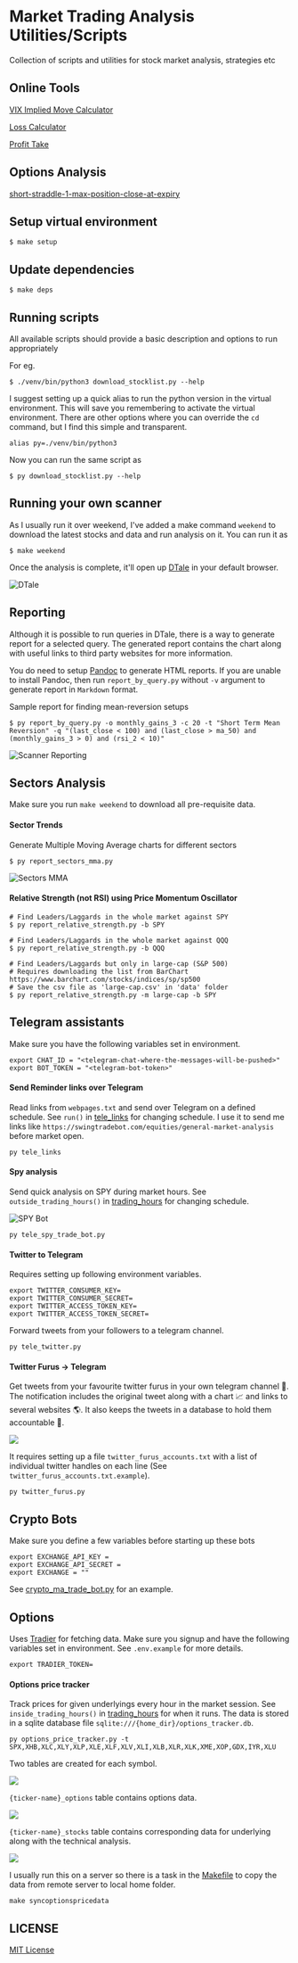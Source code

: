 # Market Trading Analysis Utilities/Scripts

Collection of scripts and utilities for stock market analysis, strategies etc

## Online Tools

[VIX Implied Move Calculator](https://namuan.github.io/bin-utils/vix-implied-move.html)

[Loss Calculator](https://namuan.github.io/bin-utils/bet-loss-calculator.html)

[Profit Take](https://namuan.github.io/bin-utils/profit-take.html)

## Options Analysis

[short-straddle-1-max-position-close-at-expiry](https://namuan.github.io/trading-utils/short-straddles/short-straddle-1-max-position-close-at-expiry.html)

## Setup virtual environment

```shell
$ make setup
```

## Update dependencies

```shell
$ make deps
```

## Running scripts

All available scripts should provide a basic description and options to run appropriately

For eg.

```shell
$ ./venv/bin/python3 download_stocklist.py --help
```

I suggest setting up a quick alias to run the python version in the virtual environment. This will save you remembering
to activate the virtual environment. There are other options where you can override the `cd` command, but I find this
simple and transparent.

```
alias py=./venv/bin/python3
```

Now you can run the same script as

```shell
$ py download_stocklist.py --help
```

## Running your own scanner

As I usually run it over weekend, I've added a make command `weekend` to download the latest stocks and data and run
analysis on it. You can run it as

```shell
$ make weekend
```

Once the analysis is complete, it'll open up [DTale](https://pypi.org/project/dtale/) in your default browser.

![DTale](assets/images/dtale.gif)

## Reporting

Although it is possible to run queries in DTale, there is a way to generate report for a selected query. The generated
report contains the chart along with useful links to third party websites for more information.

You do need to setup [Pandoc](https://pandoc.org/installing.html) to generate HTML reports. If you are unable to install
Pandoc, then run `report_by_query.py` without `-v` argument to generate report in `Markdown` format.

Sample report for finding mean-reversion setups

```shell
$ py report_by_query.py -o monthly_gains_3 -c 20 -t "Short Term Mean Reversion" -q "(last_close < 100) and (last_close > ma_50) and (monthly_gains_3 > 0) and (rsi_2 < 10)"
```

![Scanner Reporting](assets/images/stocks-scanner-reporting.gif)

## Sectors Analysis

Make sure you run `make weekend` to download all pre-requisite data.

#### Sector Trends

Generate Multiple Moving Average charts for different sectors

```shell
$ py report_sectors_mma.py
```

![Sectors MMA](assets/images/sectors-mma.gif)

#### Relative Strength (not RSI) using Price Momentum Oscillator

```shell
# Find Leaders/Laggards in the whole market against SPY
$ py report_relative_strength.py -b SPY

# Find Leaders/Laggards in the whole market against QQQ
$ py report_relative_strength.py -b QQQ

# Find Leaders/Laggards but only in large-cap (S&P 500)
# Requires downloading the list from BarChart https://www.barchart.com/stocks/indices/sp/sp500
# Save the csv file as 'large-cap.csv' in 'data' folder
$ py report_relative_strength.py -m large-cap -b SPY
```

## Telegram assistants

Make sure you have the following variables set in environment.

```shell
export CHAT_ID = "<telegram-chat-where-the-messages-will-be-pushed>"
export BOT_TOKEN = "<telegram-bot-token>"
```

#### Send Reminder links over Telegram

Read links from `webpages.txt` and send over Telegram on a defined schedule.
See `run()` in [tele_links](tele_links.py) for changing schedule.
I use it to send me links like `https://swingtradebot.com/equities/general-market-analysis` before market open.

```shell
py tele_links
```

#### Spy analysis

Send quick analysis on SPY during market hours.
See `outside_trading_hours()` in [trading_hours](common/trading_hours.py) for changing schedule.

![SPY Bot](assets/images/telegram-spy-bot.png)

```shell
py tele_spy_trade_bot.py
```

#### Twitter to Telegram

Requires setting up following environment variables.

```shell
export TWITTER_CONSUMER_KEY=
export TWITTER_CONSUMER_SECRET=
export TWITTER_ACCESS_TOKEN_KEY=
export TWITTER_ACCESS_TOKEN_SECRET=
```

Forward tweets from your followers to a telegram channel.

```shell
py tele_twitter.py
```

#### Twitter Furus -> Telegram

Get tweets from your favourite twitter furus in your own telegram channel 🚀.
The notification includes the original tweet along with a chart 📈 and links to several websites 🌎.
It also keeps the tweets in a database to hold them accountable 👺.

![](assets/images/twitter-pumps-sample.png)

It requires setting up a file `twitter_furus_accounts.txt` with a list of individual twitter handles on each line (See `twitter_furus_accounts.txt.example`).

```shell
py twitter_furus.py
```

## Crypto Bots

Make sure you define a few variables before starting up these bots

```shell
export EXCHANGE_API_KEY =
export EXCHANGE_API_SECRET =
export EXCHANGE = ""
```

See [crypto_ma_trade_bot.py](crypto_ma_trade_bot.py) for an example.

## Options

Uses [Tradier](https://developer.tradier.com/) for fetching data.
Make sure you signup and have the following variables set in environment.
See `.env.example` for more details.

```shell
export TRADIER_TOKEN=
```

#### Options price tracker

Track prices for given underlyings every hour in the market session.
See `inside_trading_hours()` in [trading_hours](common/trading_hours.py) for when it runs.
The data is stored in a sqlite database file `sqlite:///{home_dir}/options_tracker.db`.

```shell
py options_price_tracker.py -t SPX,XHB,XLC,XLY,XLP,XLE,XLF,XLV,XLI,XLB,XLR,XLK,XME,XOP,GDX,IYR,XLU
```

Two tables are created for each symbol.

![](assets/images/options_price_tracker_tables.png)

`{ticker-name}_options` table contains options data.

![](assets/images/options_price_tracker_options_table.png)

`{ticker-name}_stocks` table contains corresponding data for underlying along with the technical analysis.

![](assets/images/options_price_tracker_stock_table.png)

I usually run this on a server so there is a task in the [Makefile](Makefile) to copy the data from remote server to local home folder.

```shell
make syncoptionspricedata
```

## LICENSE

[MIT License](LICENSE)
